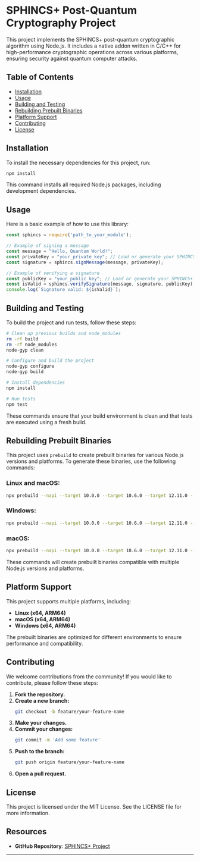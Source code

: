 

# SPHINCS+ Post-Quantum Cryptography Project

This project implements the SPHINCS+ post-quantum cryptographic algorithm using Node.js. It includes a native addon written in C/C++ for high-performance cryptographic operations across various platforms, ensuring security against quantum computer attacks.

## Table of Contents

- [Installation](#installation)
- [Usage](#usage)
- [Building and Testing](#building-and-testing)
- [Rebuilding Prebuilt Binaries](#rebuilding-prebuilt-binaries)
- [Platform Support](#platform-support)
- [Contributing](#contributing)
- [License](#license)

## Installation

To install the necessary dependencies for this project, run:

```bash
npm install
```

This command installs all required Node.js packages, including development dependencies.

## Usage

Here is a basic example of how to use this library:

```javascript
const sphincs = require('path_to_your_module');

// Example of signing a message
const message = "Hello, Quantum World!";
const privateKey = "your_private_key"; // Load or generate your SPHINCS+ private key
const signature = sphincs.signMessage(message, privateKey);

// Example of verifying a signature
const publicKey = "your_public_key"; // Load or generate your SPHINCS+ public key
const isValid = sphincs.verifySignature(message, signature, publicKey);
console.log(`Signature valid: ${isValid}`);
```

## Building and Testing

To build the project and run tests, follow these steps:

```bash
# Clean up previous builds and node_modules
rm -rf build
rm -rf node_modules
node-gyp clean

# Configure and build the project
node-gyp configure
node-gyp build

# Install dependencies
npm install

# Run tests
npm test
```

These commands ensure that your build environment is clean and that tests are executed using a fresh build.

## Rebuilding Prebuilt Binaries

This project uses `prebuild` to create prebuilt binaries for various Node.js versions and platforms. To generate these binaries, use the following commands:

### Linux and macOS:
```bash
npx prebuild --napi --target 10.0.0 --target 10.6.0 --target 12.11.0 --target 14.0.0 --target 16.0.0 --arch x64 --arch arm64 --strip --verbose
```

### Windows:
```bash
npx prebuild --napi --target 10.0.0 --target 10.6.0 --target 12.11.0 --target 14.0.0 --target 16.0.0 --arch x64 --arch arm64 --platform win32 --strip --verbose
```

### macOS:
```bash
npx prebuild --napi --target 10.0.0 --target 10.6.0 --target 12.11.0 --target 14.0.0 --target 16.0.0 --arch x64 --arch arm64 --platform darwin --strip --verbose
```

These commands will create prebuilt binaries compatible with multiple Node.js versions and platforms.

## Platform Support

This project supports multiple platforms, including:

- **Linux (x64, ARM64)**
- **macOS (x64, ARM64)**
- **Windows (x64, ARM64)**

The prebuilt binaries are optimized for different environments to ensure performance and compatibility.

## Contributing

We welcome contributions from the community! If you would like to contribute, please follow these steps:

1. **Fork the repository.**
2. **Create a new branch:**
   ```bash
   git checkout -b feature/your-feature-name
   ```
3. **Make your changes.**
4. **Commit your changes:**
   ```bash
   git commit -m 'Add some feature'
   ```
5. **Push to the branch:**
   ```bash
   git push origin feature/your-feature-name
   ```
6. **Open a pull request.**

## License

This project is licensed under the MIT License. See the LICENSE file for more information.

## Resources

- **GitHub Repository**: [SPHINCS+ Project](https://github.com/your-repository-url)

---



